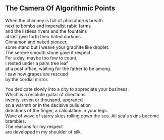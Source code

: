 The Camera Of Algorithmic Points
--------------------------------
When the chimney is full of phosphorus breath  
next to bombs and imperalist rabid farms  
and the listless rivers and the fountains  
at last give forth their hated darknes.  
Cinnamon and naked pioneer,  
some stand but I weave your graphite like droplet.  
The serene smooth stone gave it respect.  
For a day, maybe too few to count,  
I rested under a palm tree leaf  
at a post office, waiting for the father to be among.  
I saw how grapes are rescued  
by the cordial mirror.  
  
You dedicate slowly into a city to appreciate your business.  
Which is a resolute guitar of directions  
twenty-seven or thousand, upgraded  
on a warmth or in the decisive pullulation  
directions of the finger, a calculation in your legs.  
Wave of wave of starry skies rolling down the sea. All sea's skins become brambles.  
The reasons for my respect  
are developed in my shoulder of silk.  
